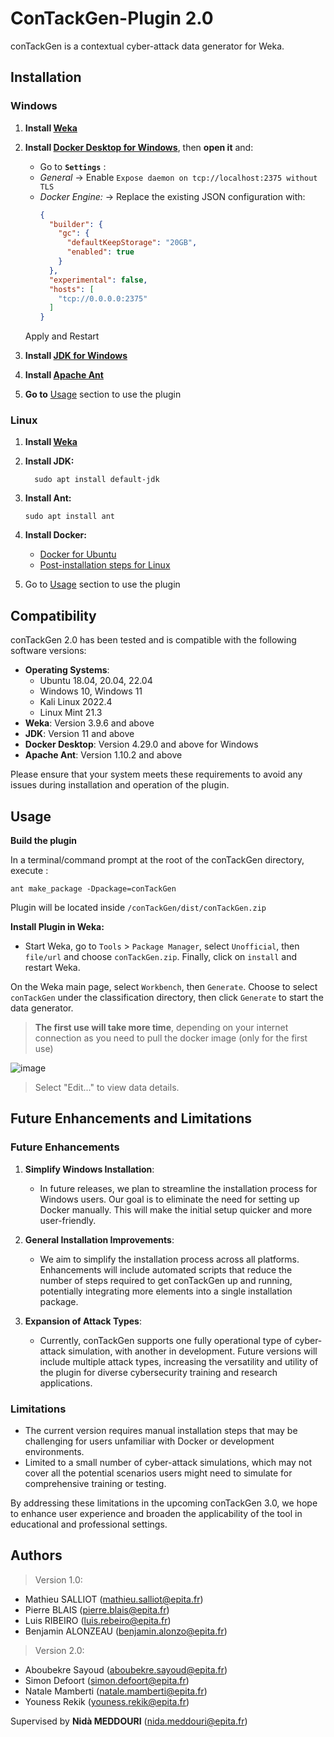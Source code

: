 # ConTackGen-Plugin 2.0
conTackGen is a contextual cyber-attack data generator for Weka.

## Installation

### Windows

1. **Install [Weka](https://waikato.github.io/weka-wiki/downloading_weka/)**

2. **Install [Docker Desktop for Windows](https://docs.docker.com/desktop/install/windows-install/)**, then **open it** and:
   - Go to **`Settings`** : 
   - *General* -> Enable ``Expose daemon on tcp://localhost:2375 without TLS``
   - *Docker Engine:* -> Replace the existing JSON configuration with:
     ```json
     {
       "builder": {
         "gc": {
           "defaultKeepStorage": "20GB",
           "enabled": true
         }
       },
       "experimental": false,
       "hosts": [
         "tcp://0.0.0.0:2375"
       ]
     }
     ```
    Apply and Restart

3. **Install [JDK for Windows](https://www.oracle.com/java/technologies/downloads/#jdk22-windows)**

4. **Install [Apache Ant](https://ant.apache.org/manual/install.html)**

5. **Go to** [Usage](#usage) section to use the plugin

### Linux

1. **Install [Weka](https://waikato.github.io/weka-wiki/downloading_weka/)**

2. **Install JDK:**
   ```
     sudo apt install default-jdk
   ```

3. **Install Ant:**
   ```
   sudo apt install ant
   ```

4. **Install Docker:**
   - [Docker for Ubuntu](https://docs.docker.com/engine/install/ubuntu/)
   - [Post-installation steps for Linux](https://docs.docker.com/engine/install/linux-postinstall/)

5. Go to [Usage](#usage) section to use the plugin

## Compatibility

conTackGen 2.0 has been tested and is compatible with the following software versions:
- **Operating Systems**:
  - Ubuntu 18.04, 20.04, 22.04
  - Windows 10, Windows 11
  - Kali Linux 2022.4 
  - Linux Mint 21.3
- **Weka**: Version 3.9.6 and above
- **JDK**: Version 11 and above
- **Docker Desktop**: Version 4.29.0 and above for Windows
- **Apache Ant**: Version 1.10.2 and above

Please ensure that your system meets these requirements to avoid any issues during installation and operation of the plugin.

## Usage
**Build the plugin**
 
In a terminal/command prompt at the root of the conTackGen directory, execute :
```
ant make_package -Dpackage=conTackGen
```
Plugin will be located inside `/conTackGen/dist/conTackGen.zip`

**Install Plugin in Weka:**

   - Start Weka, go to `Tools` > `Package Manager`, select `Unofficial`, then `file/url` and choose `conTackGen.zip`. Finally, click on `install` and restart Weka.

On the Weka main page, select `Workbench`, then `Generate`. Choose to select `conTackGen` under the classification directory, then click `Generate` to start the data generator.
> **The first use will take more time**, depending on your internet connection as you need to pull the docker image (only for the first use)

![image](https://github.com/HyperLan-git/ConTackGen-Plugin/assets/60754866/0872381e-9ca9-4ccd-839f-06ae546c2bde)
> Select "Edit..." to view data details.

## Future Enhancements and Limitations

### Future Enhancements
1. **Simplify Windows Installation**:
   - In future releases, we plan to streamline the installation process for Windows users. Our goal is to eliminate the need for setting up Docker manually. This will make the initial setup quicker and more user-friendly.

2. **General Installation Improvements**:
   - We aim to simplify the installation process across all platforms. Enhancements will include automated scripts that reduce the number of steps required to get conTackGen up and running, potentially integrating more elements into a single installation package.

3. **Expansion of Attack Types**:
   - Currently, conTackGen supports one fully operational type of cyber-attack simulation, with another in development. Future versions will include multiple attack types, increasing the versatility and utility of the plugin for diverse cybersecurity training and research applications.

### Limitations
- The current version requires manual installation steps that may be challenging for users unfamiliar with Docker or development environments.
- Limited to a small number of cyber-attack simulations, which may not cover all the potential scenarios users might need to simulate for comprehensive training or testing.

By addressing these limitations in the upcoming conTackGen 3.0, we hope to enhance user experience and broaden the applicability of the tool in educational and professional settings.

## Authors
> Version 1.0:
- Mathieu SALLIOT (mathieu.salliot@epita.fr)
- Pierre BLAIS (pierre.blais@epita.fr)
- Luis RIBEIRO (luis.rebeiro@epita.fr)
- Benjamin ALONZEAU (benjamin.alonzo@epita.fr)

> Version 2.0:
- Aboubekre Sayoud (aboubekre.sayoud@epita.fr)
- Simon Defoort (simon.defoort@epita.fr)
- Natale Mamberti (natale.mamberti@epita.fr)
- Youness Rekik (youness.rekik@epita.fr)

Supervised by **Nidà MEDDOURI** (nida.meddouri@epita.fr)
